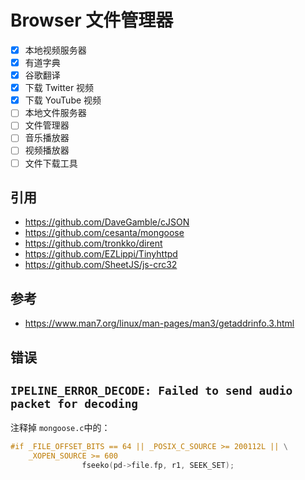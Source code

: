 # Browser 文件管理器

* [x] 本地视频服务器
* [x] 有道字典
* [x] 谷歌翻译
* [x] 下载 Twitter 视频
* [x] 下载 YouTube 视频
* [ ] 本地文件服务器
* [ ] 文件管理器
* [ ] 音乐播放器
* [ ] 视频播放器
* [ ] 文件下载工具

## 引用

- https://github.com/DaveGamble/cJSON
- https://github.com/cesanta/mongoose
- https://github.com/tronkko/dirent
- https://github.com/EZLippi/Tinyhttpd
- https://github.com/SheetJS/js-crc32


## 参考

- https://www.man7.org/linux/man-pages/man3/getaddrinfo.3.html

## 错误

## `IPELINE_ERROR_DECODE: Failed to send audio packet for decoding`

注释掉 `mongoose.c`中的：

```c
#if _FILE_OFFSET_BITS == 64 || _POSIX_C_SOURCE >= 200112L || \
    _XOPEN_SOURCE >= 600
                fseeko(pd->file.fp, r1, SEEK_SET);
```

